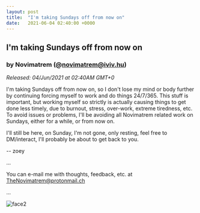 ```yaml
---
layout: post
title:  "I'm taking Sundays off from now on"
date:   2021-06-04 02:40:00 +0000
---
```

## I'm taking Sundays off from now on
### by Novimatrem (@novimatrem@iviv.hu)
*Released: 04/Jun/2021 at 02:40AM GMT+0*

I'm taking Sundays off from now on, so I don't lose my mind or body further by continuing forcing myself to work and do things 24/7/365. This stuff is important, but working myself so strictly is actually causing things to get done less timely, due to burnout, stress, over-work, extreme tiredness, etc. To avoid issues or problems, I'll be avoiding all Novimatrem related work on Sundays, either for a while, or from now on.

I'll still be here, on Sunday, I'm not gone, only resting, feel free to DM/interact, I'll probably be about to get back to you.

-- zoey

...

You can e-mail me with thoughts, feedback, etc. at [TheNovimatrem@protonmail.ch](mailto:TheNovimatrem@protonmail.ch)

...

![face2](https://gitlab.com/Novimatrem/blog/-/raw/master/face2.png)
